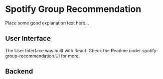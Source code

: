 # Spotify Group Recommendation

Place some good explanation text here...

## User Interface

The User Interface was built with React. Check the Readme under spotify-group-recommendation.UI for more.

## Backend
